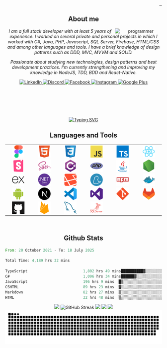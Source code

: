 <header> 

<img style="width: 100%; max-height: 400px" src="./assets/img/background-en.png" alt="" />

<div align="end">

<p>
<a href="https://github.com/iury-sousa13/iury-sousa13/blob/main/README.md">
<img style="width: 24px" src="./assets/icons/flags/united-states.svg" alt="" />
</a>

<a href="https://github.com/iury-sousa13/iury-sousa13/blob/main/README.es.md">
<img style="width: 24px"
    src="./assets/icons/flags/spain.svg" alt="" />
</a>

<a href="https://github.com/iury-sousa13/iury-sousa13/blob/main/README.pt.md">
<img style="width: 24px;" src="./assets/icons/flags/brazilian.svg" alt="" />
</a>

</p>
</div>

<h2>About me</h2>

<img align='right' alt='programmer' width=30% src="./assets/img/development.png">

<p>

<i>
I am a full stack developer with at least 5 years of experience. I worked on several private and personal projects in which I worked with C#, Java, PHP, Javascript, SQL Server, Firebase, HTML/CSS and among other languages and tools. I have a brief knowledge of design patterns such as DDD, MVC, MVVM and SOLID.

Passionate about studying new technologies, design patterns and best development practices. I'm currently strengthening and improving my knowledge in NodeJS, TDD, BDD and React-Native.
</i>

</p>


<p>

<a href="https://www.linkedin.com/in/iury-sousa/" target="_blank">
<img style="width: 2rem" src="./assets/icons/social/linkedin.svg" alt="LinkedIn" />
</a>

<a href="https://discord.com/channels/Iury#4771" target="_blank">
<img style="width: 2rem" src="./assets/icons/social/discord.svg" alt="Discord" />
</a>

<a href="https://www.facebook.com/iury.wemerson/" target="_blank">
<img style="width: 2rem" src="./assets/icons/social/facebook.svg" alt="Facebook" />
</a>

<a href="https://www.instagram.com/iurysousa13/" target="_blank">
<img style="width: 2rem;" src="./assets/icons/social/instagram.svg" alt="Instagram" />
</a>

<a href="mailto:iury.wemersonsousa@gmail.com" target="_blank">
<img style="width: 26px;" src="./assets/icons/social/google-plus.svg" alt="Google Plus" />
</a>

</p>

</header>

</br>
</br>

<div align="center">
    
[![Typing SVG](https://readme-typing-svg.herokuapp.com?color=%2336BCF7&size=24&center=true&multiline=true&width=996&lines=%22You+must+do+the+thing+you+think+you+cannot+do.%E2%80%9D+-++Eleanor+Roosevelt)](https://git.io/typing-svg)
    
<h2>Languages and Tools</h2>
    
<table width="100">
    <tr>
        <td align='center' width="190"><img align="center" src="https://raw.githubusercontent.com/devicons/devicon/master/icons/figma/figma-original.svg" alt="" width="40" /></td>
        <td align='center' width="190"><img align="center" src="https://raw.githubusercontent.com/devicons/devicon/master/icons/html5/html5-original.svg" alt="" width="40" /></td>
        <td align='center' width="190"><img align="center" src="https://raw.githubusercontent.com/devicons/devicon/master/icons/css3/css3-original.svg" alt="" width="40" /></td>
        <td align='center' width="190"><img align="center" src="https://raw.githubusercontent.com/devicons/devicon/master/icons/javascript/javascript-original.svg" alt="" width="40" /></td>
        <td align='center' width="190"><img align="center" src="https://raw.githubusercontent.com/devicons/devicon/master/icons/typescript/typescript-original.svg" alt="" width="40" /></td>
        <td align='center' width="190"><img align="center" src="https://raw.githubusercontent.com/devicons/devicon/master/icons/react/react-original.svg" alt="" width="40" /></td>
    </tr>
     <tr>
        <td align='center' width="190"><img align="center" src="https://raw.githubusercontent.com/devicons/devicon/master/icons/storybook/storybook-original.svg" alt="" width="40" /></td>
        <td align='center' width="190"><img align="center" src="https://raw.githubusercontent.com/devicons/devicon/master/icons/sass/sass-original.svg" alt="" width="40" /></td>
        <td align='center' width="190"><img align="center" src="https://raw.githubusercontent.com/devicons/devicon/master/icons/csharp/csharp-original.svg" alt="" width="40" /></td>
        <td align='center' width="190"><img align="center" src="https://raw.githubusercontent.com/devicons/devicon/master/icons/php/php-original.svg" alt="" width="40" /></td>
        <td align='center' width="190"><img align="center" src="https://raw.githubusercontent.com/devicons/devicon/master/icons/java/java-original.svg" alt="" width="40" /></td>
        <td align='center' width="190"><img align="center" src="https://raw.githubusercontent.com/devicons/devicon/master/icons/nodejs/nodejs-original.svg" alt="" width="40" /></td>
    </tr>
    <tr>
        <td align='center' width="190"><img align="center" src="https://raw.githubusercontent.com/devicons/devicon/master/icons/express/express-original.svg" alt="" width="40" /></td>
        <td align='center' width="190"><img align="center" src="https://raw.githubusercontent.com/devicons/devicon/master/icons/dotnetcore/dotnetcore-original.svg" alt="" width="40" /></td>
        <td align='center' width="190"><img align="center" src="https://raw.githubusercontent.com/devicons/devicon/master/icons/laravel/laravel-plain.svg" alt="" width="40" /></td>
        <td align='center' width="190"><img align="center" src="https://raw.githubusercontent.com/devicons/devicon/master/icons/yarn/yarn-original.svg" alt="" width="40" /></td>
        <td align='center' width="190"><img align="center" src="https://raw.githubusercontent.com/devicons/devicon/master/icons/npm/npm-original-wordmark.svg" alt="" width="40" /></td>
        <td align='center' width="190"><img align="center" src="https://raw.githubusercontent.com/devicons/devicon/master/icons/docker/docker-original.svg" alt="" width="40" /></td>
    </tr>
    <tr>
        <td align='center' width="190"><img align="center" src="https://raw.githubusercontent.com/devicons/devicon/master/icons/android/android-original.svg" alt="" width="40" /></td>
        <td align='center' width="190"><img align="center" src="https://raw.githubusercontent.com/devicons/devicon/master/icons/nextjs/nextjs-original.svg" alt="" width="40" /></td>
        <td align='center' width="190"><img align="center" src="https://raw.githubusercontent.com/devicons/devicon/master/icons/vscode/vscode-original.svg" alt="" width="40" /></td>
        <td align='center' width="190"><img align="center" src="https://raw.githubusercontent.com/devicons/devicon/master/icons/visualstudio/visualstudio-plain.svg" alt="" width="40" /></td>
        <td align='center' width="190"><img align="center" src="https://raw.githubusercontent.com/devicons/devicon/master/icons/git/git-original.svg" alt="" width="40" /></td>
        <td align='center' width="190"><img align="center" src="https://raw.githubusercontent.com/devicons/devicon/master/icons/gitlab/gitlab-original.svg" alt="" width="40" /></td>
    </tr>
    <tr>
         <td align='center' width="190"><img align="center" src="https://raw.githubusercontent.com/edent/SuperTinyIcons/master/images/svg/github.svg" alt="" width="40" /></td>
        <td align='center' width="190"><img align="center" src="https://raw.githubusercontent.com/devicons/devicon/master/icons/firebase/firebase-plain.svg" alt="" width="40" /></td>
        <td align='center' width="190"><img align="center" src="https://raw.githubusercontent.com/devicons/devicon/master/icons/mysql/mysql-original.svg" alt="" width="40" /></td>
        <td align='center' width="190"><img align="center" src="https://raw.githubusercontent.com/devicons/devicon/master/icons/microsoftsqlserver/microsoftsqlserver-plain-wordmark.svg" alt="" width="40" /></td>
    </tr>
    
</table>

</br>
    
<h2>Github Stats</h2>

<div align="left">
<!--START_SECTION:waka-->

```rust
From: 20 October 2021 - To: 18 July 2025

Total Time: 4,189 hrs 32 mins

TypeScript                         1,802 hrs 49 mins██████████▓░░░░░░░░░░░░░░   43.03 %
C#                                 1,096 hrs 34 mins██████▓░░░░░░░░░░░░░░░░░░   26.17 %
JavaScript                         196 hrs 9 mins  █▒░░░░░░░░░░░░░░░░░░░░░░░   04.68 %
CSHTML                             89 hrs 23 mins  ▓░░░░░░░░░░░░░░░░░░░░░░░░   02.13 %
Markdown                           82 hrs 27 mins  ▒░░░░░░░░░░░░░░░░░░░░░░░░   01.97 %
HTML                               32 hrs 48 mins  ▒░░░░░░░░░░░░░░░░░░░░░░░░   00.78 %
```

<!--END_SECTION:waka-->
</div>

<img width="49.7%" src="https://github-readme-stats01.vercel.app/api?username=iury-sousa13&count_private=true&show_icons=true&theme=tokyonight&hide_border=true&include_all_commits=false">

<img width="49.7%" src="https://github-readme-streak-stats.herokuapp.com?user=iury-sousa13&theme=tokyonight&hide_border=true&locale=pt_BR&card_height=206" alt="GitHub Streak" />

<img width="100%" src="https://github-readme-stats01.vercel.app/api/top-langs/?username=iury-sousa13&count_private=true&theme=tokyonight&hide_border=true&layout=compact&card_width=994&include_all_commits=false">

<img width="100%" src="https://github-profile-summary-cards.vercel.app/api/cards/profile-details?username=iury-sousa13&theme=tokyonight">

<img width="100%" src="https://github-readme-activity-graph.vercel.app/graph?username=iury-sousa13&bg_color=0d1117&color=38BDAE&line=3178C6&point=BF91F3&area_color=053573&area=true&hide_border=true&grid=true&days=30">

<picture>
  <source media="(prefers-color-scheme: dark)" srcset="https://raw.githubusercontent.com/platane/platane/output/github-contribution-grid-snake-dark.svg">
  <source media="(prefers-color-scheme: light)" srcset="https://raw.githubusercontent.com/platane/platane/output/github-contribution-grid-snake.svg">
  <img alt="github contribution grid snake animation" src="https://raw.githubusercontent.com/platane/platane/output/github-contribution-grid-snake.svg">
</picture>
